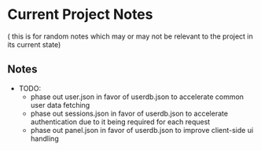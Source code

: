 # Current Project Notes

( this is for random notes which may or may not be relevant to the project in its current state)

## Notes

- TODO:
    - phase out user.json in favor of userdb.json to accelerate common user data fetching
    - phase out sessions.json in favor of userdb.json to accelerate authentication due to it being required for each
      request
    - phase out panel.json in favor of userdb.json to improve client-side ui handling
